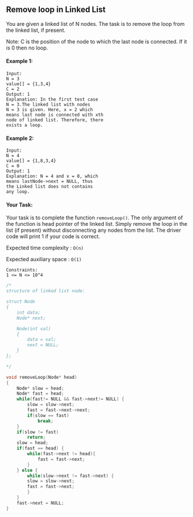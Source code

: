 ## Remove loop in Linked List

You are given a linked list of N nodes. The task is to remove the loop from the linked list, if present.

Note: C is the position of the node to which the last node is connected. If it is 0 then no loop.

#### Example 1:

```
Input:
N = 3
value[] = {1,3,4}
C = 2
Output: 1
Explanation: In the first test case
N = 3.The linked list with nodes
N = 3 is given. Here, x = 2 which
means last node is connected with xth
node of linked list. Therefore, there
exists a loop.
```

#### Example 2:

```
Input:
N = 4
value[] = {1,8,3,4}
C = 0
Output: 1
Explanation: N = 4 and x = 0, which
means lastNode->next = NULL, thus
the Linked list does not contains
any loop.
```

#### Your Task:

Your task is to complete the function `removeLoop()`. The only argument of the function is head pointer of the linked list. Simply remove the loop in the list (if present) without disconnecting any nodes from the list. The driver code will print 1 if your code is correct.

Expected time complexity : `O(n)`

Expected auxiliary space : `O(1)`

```
Constraints:
1 <= N <= 10^4
```

```c++
/*
structure of linked list node:

struct Node
{
    int data;
    Node* next;

    Node(int val)
    {
        data = val;
        next = NULL;
    }
};

*/

void removeLoop(Node* head)
{
    Node* slow = head;
    Node* fast = head;
    while(fast!= NULL && fast->next!= NULL) {
        slow = slow->next;
        fast = fast->next->next;
        if(slow == fast)
            break;
    }
    if(slow != fast)
        return;
    slow = head;
    if(fast == head) {
        while(fast->next != head){
            fast = fast->next;
        }
    } else {
        while(slow->next != fast->next) {
        slow = slow->next;
        fast = fast->next;
        }
    }
    fast->next = NULL;
}
```
